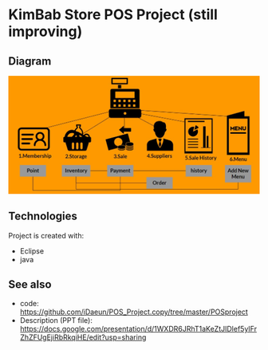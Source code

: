 # KimBab Store POS Project (still improving)

## Diagram
![](diagram.JPG)

## Technologies
Project is created with:
* Eclipse
* java

## See also
- code: https://github.com/iDaeun/POS_Project.copy/tree/master/POSproject
- Description (PPT file): https://docs.google.com/presentation/d/1WXDR6JRhT1aKeZtJIDlef5yIFrZhZFUgEjiRbRkqiHE/edit?usp=sharing
